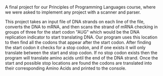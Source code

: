 A final project for our Principles of Programming Languages course, where we were asked to implement any project with a scanner and parser. 

This project takes an input file of DNA strands on each line of the file,
converts the DNA to mRNA, and then scans the strand of mRNA checking in groups of three for the start codon "AUG" which would be the DNA replication indicator to start translating DNA. Our program uses this location to then find all the codons that appear after the start codon.
After finding the start codon it checks for a stop codon, and if one exists it will only translate between the start and stop codon. If no stop codon exists then the program will translate amino acids until the end of the DNA strand. Once the start and possible stop locations are found the codons are translated into their corresponding Amino Acids and printed to the console. 